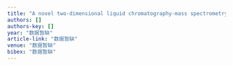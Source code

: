 ```yaml
---
title: "A novel two-dimensional liquid chromatography-mass spectrometry method for direct drug impurity identification from HPLC eluent containing ion-pairing reagent in mobile phases"
authors: []
authors-key: []
year: "数据暂缺"
article-link: "数据暂缺"
venue: "数据暂缺"
bibex: "数据暂缺"
---
```

